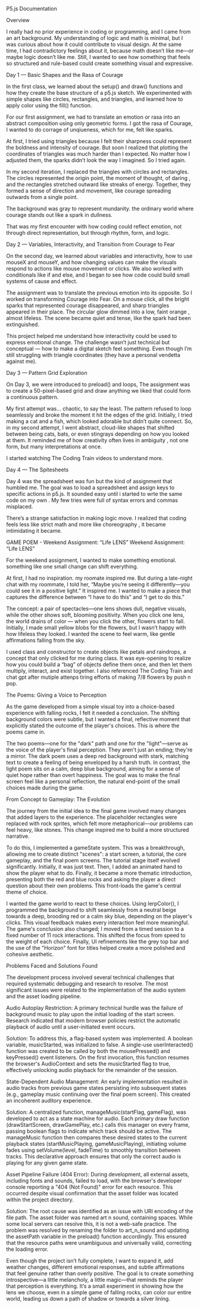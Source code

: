 P5.js Documentation

Overview

I really had no prior experience in coding or programming, and I came from an art background. My understanding of logic and math is minimal, but I was curious about how it could contribute to visual design. At the same time, I had contradictory feelings about it, because math doesn’t like me—or maybe logic doesn’t like me. Still, I wanted to see how something that feels so structured and rule-based could create something visual and expressive.

Day 1 — Basic Shapes and the Rasa of Courage

In the first class, we learned about the setup() and draw() functions and how they create the base structure of a p5.js sketch. We experimented with simple shapes like circles, rectangles, and triangles, and learned how to apply color using the fill() function.

For our first assignment, we had to translate an emotion or rasa into an abstract composition using only geometric forms. I got the rasa of Courage, I wanted to do corrage of unqiueness, which for me, felt like sparks.

At first, I tried using triangles because I felt their sharpness could represent the boldness and intensity of courage. But soon I realized that plotting the coordinates of triangles was much harder than I expected. No matter how I adjusted them, the sparks didn’t look the way I imagined. So I tried again.

In my second iteration, I replaced the triangles with circles and rectangles. The circles represented the origin point, the moment of thought, of daring , and the rectangles stretched outward like streaks of energy. Together, they formed a sense of direction and movement, like courage spreading outwards from a single point.

The background was gray to represent mundanity. the ordinary world where courage stands out like a spark in dullness.

That was my first encounter with how coding could reflect emotion, not through direct representation, but through rhythm, form, and logic.

Day 2 — Variables, Interactivity, and Transition from Courage to Fear

On the second day, we learned about variables and interactivity, how to use mouseX and mouseY, and how changing values can make the visuals respond to actions like mouse movement or clicks. We also worked with conditionals like if and else, and I began to see how code could build small systems of cause and effect.

The assignment was to translate the previous emotion into its opposite. So I worked on transforming Courage into Fear. On a mouse click, all the bright sparks that represented courage disappeared, and sharp triangles appeared in their place. The circular glow dimmed into a low, faint orange , almost lifeless. The scene became quiet and tense, like the spark had been extinguished.

This project helped me understand how interactivity could be used to express emotional change. The challenge wasn’t just technical but conceptual — how to make a digital sketch feel something. Even though I’m still struggling with triangle coordinates (they have a personal vendetta against me).

Day 3 — Pattern Grid Exploration

On Day 3, we were introduced to preload() and loops, The assignment was to create a 50-pixel-based grid and draw anything we liked that could form a continuous pattern.

My first attempt was... chaotic, to say the least. The pattern refused to loop seamlessly and broke the moment it hit the edges of the grid. 
Initially, I tried making a cat and a fish, which looked adorable but didn’t quite connect. So, in my second attempt, I went abstract, cloud-like shapes that shifted between being cats, bats, or even stingrays depending on how you looked at them. It reminded me of how creativity often lives in ambiguity , not one form, but many interpretations at once.

I started watching The Coding Train videos to understand more.

Day 4 — The Spitesheets

Day 4 was the spreadsheet was fun but the kind of assignment that humbled me. The goal was to load a spreadsheet and assign keys to specific actions in p5.js. It sounded easy until i started to wrte the same code on my own . My  few tries were full of syntax errors and commas misplaced.


There’s a strange satisfaction in making logic move. I realized that coding feels less like strict math and more like choreography , it became intimidating it became.

  GAME POEM - Weekend Assignment: “Life LENS”
Weekend Assignment: “Life LENS”

For the weekend assignment, I wanted to make something emotional. something like one small change can shift everything.

At first, I had no inspiration. my roomate inspired me. But during a late-night chat with my roommate, I told her, “Maybe you’re seeing it differently—you could see it in a positive light.” It inspired me. I wanted to make a piece that captures the difference between “I have to do this” and “I get to do this.”

The concept: a pair of spectacles—one lens shows dull, negative visuals, while the other shows soft, blooming positivity. When you click one lens, the world drains of color — when you click the other, flowers start to fall. Initially, I made small yellow blobs for the flowers, but I wasn’t happy with how lifeless they looked. I wanted the scene to feel warm, like gentle affirmations falling from the sky.

I used class and constructor to create objects like petals and raindrops, a concept that only clicked for me during class. It was eye-opening to realize how you could build a “bag” of objects define them once, and then let them multiply, interact, and exist together. I also referenced The Coding Train and chat gpt after mutiple attenps tiring efforts of making 7/8 flowers by push n pop.

The Poems: Giving a Voice to Perception

As the game developed from a simple visual toy into a choice-based experience with falling rocks, I felt it needed a conclusion. The shifting background colors were subtle, but I wanted a final, reflective moment that explicitly stated the outcome of the player's choices. This is where the poems came in.

The two poems—one for the "dark" path and one for the "light"—serve as the voice of the player's final perception. They aren't just an ending; they're a mirror. The dark poem uses a deep red background with stark, matching text to create a feeling of being enveloped by a harsh truth. In contrast, the light poem sits on a calm, deep blue background, aiming for a sense of quiet hope rather than overt happiness. The goal was to make the final screen feel like a personal reflection, the natural end-point of the small choices made during the game.

From Concept to Gameplay: The Evolution

The journey from the initial idea to the final game involved many changes that added layers to the experience. The placeholder rectangles were replaced with rock sprites, which felt more metaphorical—our problems can feel heavy, like stones. This change inspired me to build a more structured narrative.

To do this, I implemented a gameState system. This was a breakthrough, allowing me to create distinct "scenes": a start screen, a tutorial, the core gameplay, and the final poem screens. The tutorial stage itself evolved significantly. Initially, it was just text. Then, I added an animated hand to show the player what to do. Finally, it became a more thematic introduction, presenting both the red and blue rocks and asking the player a direct question about their own problems. This front-loads the game's central theme of choice.

I wanted the game world to react to these choices. Using lerpColor(), I programmed the background to shift seamlessly from a neutral beige towards a deep, brooding red or a calm sky blue, depending on the player's clicks. This visual feedback makes every interaction feel more meaningful. The game's conclusion also changed; I moved from a timed session to a fixed number of 11 rock interactions. This shifted the focus from speed to the weight of each choice. Finally, UI refinements like the grey top bar and the use of the "Horizon" font for titles helped create a more polished and cohesive aesthetic.

Problems Faced and Solutions Found

The development process involved several technical challenges that required systematic debugging and research to resolve. The most significant issues were related to the implementation of the audio system and the asset loading pipeline.

Audio Autoplay Restriction: A primary technical hurdle was the failure of background music to play upon the initial loading of the start screen. Research indicated that modern browser policies restrict the automatic playback of audio until a user-initiated event occurs.

Solution: To address this, a flag-based system was implemented. A boolean variable, musicStarted, was initialized to false. A single-use userInteracted() function was created to be called by both the mousePressed() and keyPressed() event listeners. On the first invocation, this function resumes the browser's AudioContext and sets the musicStarted flag to true, effectively unlocking audio playback for the remainder of the session.

State-Dependent Audio Management: An early implementation resulted in audio tracks from previous game states persisting into subsequent states (e.g., gameplay music continuing over the final poem screen). This created an incoherent auditory experience.

Solution: A centralized function, manageMusic(startFlag, gameFlag), was developed to act as a state machine for audio. Each primary draw function (drawStartScreen, drawGamePlay, etc.) calls this manager on every frame, passing boolean flags to indicate which track should be active. The manageMusic function then compares these desired states to the current playback states (startMusicPlaying, gameMusicPlaying), initiating volume fades using setVolume(level, fadeTime) to smoothly transition between tracks. This declarative approach ensures that only the correct audio is playing for any given game state.

Asset Pipeline Failure (404 Error): During development, all external assets, including fonts and sounds, failed to load, with the browser's developer console reporting a "404 (Not Found)" error for each resource. This occurred despite visual confirmation that the asset folder was located within the project directory.

Solution: The root cause was identified as an issue with URI encoding of the file path. The asset folder was named art n sound, containing spaces. While some local servers can resolve this, it is not a web-safe practice. The problem was resolved by renaming the folder to art_n_sound and updating the assetPath variable in the preload() function accordingly. This ensured that the resource paths were unambiguous and universally valid, correcting the loading error.

Even though the project isn’t fully complete, I want to expand it, add weather changes, different emotional responses, and subtle affirmations that feel genuine rather than overly positive. The goal is to create something introspective—a little melancholy, a little magic—that reminds the player that perception is everything. It’s a small experiment in showing how the lens we choose, even in a simple game of falling rocks, can color our entire world, leading us down a path of shadow or towards a silver lining.
